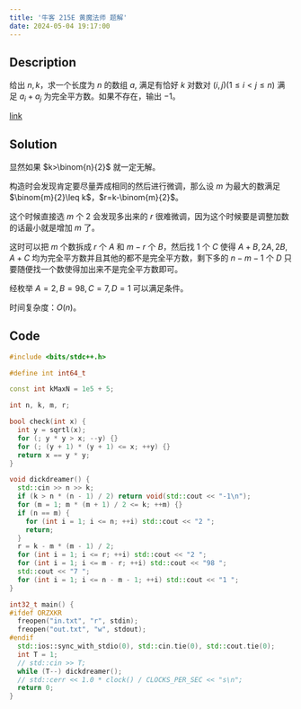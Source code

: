 ```yaml
---
title: '牛客 215E 黄魔法师 题解'
date: 2024-05-04 19:17:00
---
```


## Description

给出 $n, k$，求一个长度为 $n$ 的数组 $a$, 满足有恰好 $k$ 对数对 $(i, j) (1 \leq i < j \leq n)$ 满足 $a_i + a_j$ 为完全平方数。如果不存在，输出 $-1$。

[link](https://ac.nowcoder.com/acm/contest/215/E)

## Solution

显然如果 $k>\binom{n}{2}$ 就一定无解。

构造时会发现肯定要尽量弄成相同的然后进行微调，那么设 $m$ 为最大的数满足 $\binom{m}{2}\leq k$，$r=k-\binom{m}{2}$。

这个时候直接选 $m$ 个 $2$ 会发现多出来的 $r$ 很难微调，因为这个时候要是调整加数的话最小就是增加 $m$ 了。

这时可以把 $m$ 个数拆成 $r$ 个 $A$ 和 $m-r$ 个 $B$，然后找 $1$ 个 $C$ 使得 $A+B,2A,2B,A+C$ 均为完全平方数并且其他的都不是完全平方数，剩下多的 $n-m-1$ 个 $D$ 只要随便找一个数使得加出来不是完全平方数即可。

经枚举 $A=2,B=98,C=7,D=1$ 可以满足条件。

时间复杂度：$O(n)$。

## Code

```cpp
#include <bits/stdc++.h>

#define int int64_t

const int kMaxN = 1e5 + 5;

int n, k, m, r;

bool check(int x) {
  int y = sqrtl(x);
  for (; y * y > x; --y) {}
  for (; (y + 1) * (y + 1) <= x; ++y) {}
  return x == y * y;
}

void dickdreamer() {
  std::cin >> n >> k;
  if (k > n * (n - 1) / 2) return void(std::cout << "-1\n");
  for (m = 1; m * (m + 1) / 2 <= k; ++m) {}
  if (n == m) {
    for (int i = 1; i <= n; ++i) std::cout << "2 ";
    return;
  }
  r = k - m * (m - 1) / 2;
  for (int i = 1; i <= r; ++i) std::cout << "2 ";
  for (int i = 1; i <= m - r; ++i) std::cout << "98 ";
  std::cout << "7 ";
  for (int i = 1; i <= n - m - 1; ++i) std::cout << "1 ";
}

int32_t main() {
#ifdef ORZXKR
  freopen("in.txt", "r", stdin);
  freopen("out.txt", "w", stdout);
#endif
  std::ios::sync_with_stdio(0), std::cin.tie(0), std::cout.tie(0);
  int T = 1;
  // std::cin >> T;
  while (T--) dickdreamer();
  // std::cerr << 1.0 * clock() / CLOCKS_PER_SEC << "s\n";
  return 0;
}
```